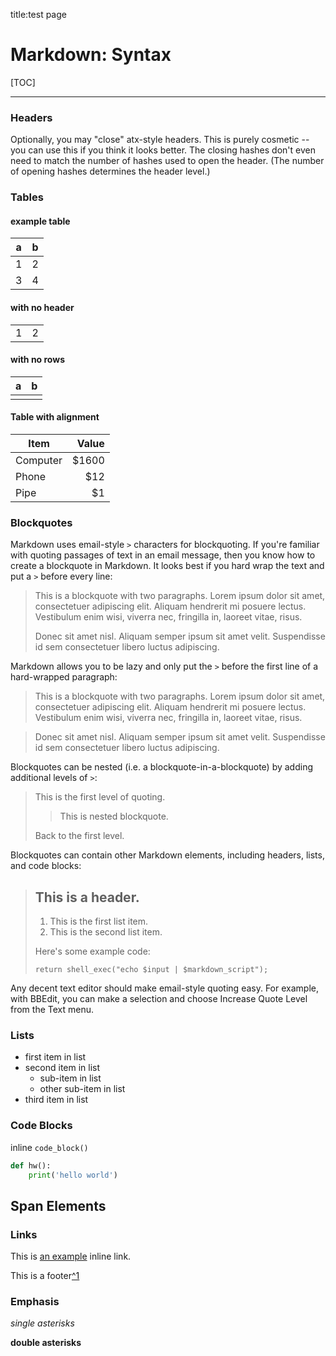 title:test page

# Markdown: Syntax

[TOC]

----



### Headers


Optionally, you may "close" atx-style headers. This is purely
cosmetic -- you can use this if you think it looks better. The
closing hashes don't even need to match the number of hashes
used to open the header. (The number of opening hashes
determines the header level.)

### Tables

#### example table
|a  |b  |
|---|---|
|  1|  2|
|  3|  4|

#### with no header

|   |   |
|---|---|
|  1|  2|

#### with no rows

|a  |b  |
|---|---|
|   |   |

#### Table with alignment

| Item      | Value |
| --------- | -----:|
| Computer  | $1600 |
| Phone     |   $12 |
| Pipe      |    $1 |

### Blockquotes

Markdown uses email-style `>` characters for blockquoting. If you're
familiar with quoting passages of text in an email message, then you
know how to create a blockquote in Markdown. It looks best if you hard
wrap the text and put a `>` before every line:

> This is a blockquote with two paragraphs. Lorem ipsum dolor sit amet,
> consectetuer adipiscing elit. Aliquam hendrerit mi posuere lectus.
> Vestibulum enim wisi, viverra nec, fringilla in, laoreet vitae, risus.
> 
> Donec sit amet nisl. Aliquam semper ipsum sit amet velit. Suspendisse
> id sem consectetuer libero luctus adipiscing.

Markdown allows you to be lazy and only put the `>` before the first
line of a hard-wrapped paragraph:

> This is a blockquote with two paragraphs. Lorem ipsum dolor sit amet,
consectetuer adipiscing elit. Aliquam hendrerit mi posuere lectus.
Vestibulum enim wisi, viverra nec, fringilla in, laoreet vitae, risus.

> Donec sit amet nisl. Aliquam semper ipsum sit amet velit. Suspendisse
id sem consectetuer libero luctus adipiscing.

Blockquotes can be nested (i.e. a blockquote-in-a-blockquote) by
adding additional levels of `>`:

> This is the first level of quoting.
>
> > This is nested blockquote.
>
> Back to the first level.

Blockquotes can contain other Markdown elements, including headers, lists,
and code blocks:

> ## This is a header.
> 
> 1.   This is the first list item.
> 2.   This is the second list item.
> 
> Here's some example code:
> 
>     return shell_exec("echo $input | $markdown_script");

Any decent text editor should make email-style quoting easy. For
example, with BBEdit, you can make a selection and choose Increase
Quote Level from the Text menu.


### Lists

- first item in list
- second item in list
    - sub-item in list
    - other sub-item in list
- third item in list

### Code Blocks

inline ```code_block()```

```python
def hw():
    print('hello world')
```

## Span Elements

### Links

This is [an example](http://example.com/) inline link.

This is a footer[^1](http://example.net/)

### Emphasis

*single asterisks*

**double asterisks**